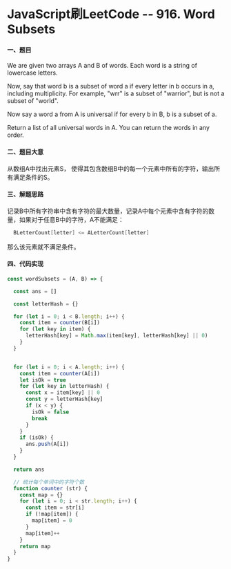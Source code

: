 # JavaScript刷LeetCode -- 916. Word Subsets

#### 一、题目

  We are given two arrays A and B of words.  Each word is a string of lowercase letters.

  Now, say that word b is a subset of word a if every letter in b occurs in a, including multiplicity.  For example, "wrr" is a subset of "warrior", but is not a subset of "world".

  Now say a word a from A is universal if for every b in B, b is a subset of a. 

  Return a list of all universal words in A.  You can return the words in any order.

#### 二、题目大意

  从数组A中找出元素S， 使得其包含数组B中的每一个元素中所有的字符，输出所有满足条件的S。


#### 三、解题思路

  记录B中所有字符串中含有字符的最大数量，记录A中每个元素中含有字符的数量，如果对于任意B中的字符，A不能满足：

```s
  BLetterCount[letter] <= ALetterCount[letter]
```

  那么该元素就不满足条件。

#### 四、代码实现

```JavaScript
const wordSubsets = (A, B) => {

  const ans = []

  const letterHash = {}

  for (let i = 0; i < B.length; i++) {
    const item = counter(B[i])
    for (let key in item) {
      letterHash[key] = Math.max(item[key], letterHash[key] || 0)
    }
  }


  for (let i = 0; i < A.length; i++) {
    const item = counter(A[i])
    let isOk = true
    for (let key in letterHash) {
      const x = item[key] || 0
      const y = letterHash[key]
      if (x < y) {
        isOk = false
        break
      }
    }
    if (isOk) {
      ans.push(A[i])
    }
  }

  return ans

  // 统计每个单词中的字符个数
  function counter (str) {
    const map = {}
    for (let i = 0; i < str.length; i++) {
      const item = str[i]
      if (!map[item]) {
        map[item] = 0
      }
      map[item]++
    }
    return map
  }
}
```

